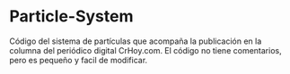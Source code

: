 # Particle-System

Código del sistema de partículas que acompaña la publicación en la columna del periódico digital CrHoy.com.  El código no tiene comentarios, pero es pequeño y facil de modificar.
